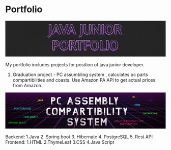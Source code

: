 # Portfolio

<img src = "pf.png"></img>


My portfolio includes projects for position of java junior developer.

1. Graduation project - PC assumbling system , calculates pc parts compartibilities and coasts.
   Use Amazon PA API to get actual prices from Amazon.
   
<img src = "PCASS.png"></img>

Backend:
   1.Java
   2. Spring boot
   3. Hibernate
   4. PostgreSQL
   5. Rest API
Frontend:
   1.HTML
   2.ThymeLeaf
   3.CSS
   4.Java Script
